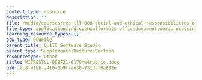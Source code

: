 ```yaml
---
content_type: resource
description: ''
file: /media/courses/res-tll-008-social-and-ethical-responsibilities-of-computing-serc-fall-2021/ec8fe1bba4103b9fae30731daf0a892e_MITRESTLL-008F21-6170hw4rubric.docx
file_type: application/vnd.openxmlformats-officedocument.wordprocessingml.document
learning_resource_types: []
ocw_type: OCWFile
parent_title: 6.170 Software Studio
parent_type: SupplementalResourceSection
resourcetype: Other
title: MITRESTLL-008F21-6170hw4rubric.docx
uid: ec8fe1bb-a410-3b9f-ae30-731daf0a892e
---
```

